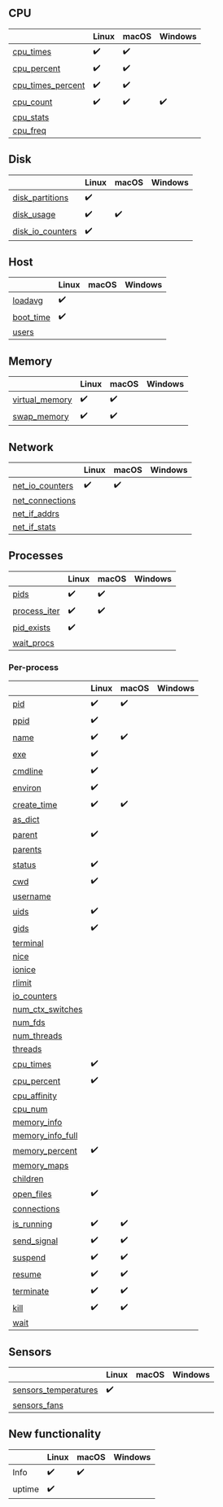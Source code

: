 ## CPU

|                                                                                        | Linux              | macOS              | Windows            |
|----------------------------------------------------------------------------------------|--------------------|--------------------|--------------------|
| [cpu_times](https://psutil.readthedocs.io/en/latest/#psutil.cpu_times)                 | :heavy_check_mark: | :heavy_check_mark: |                    |
| [cpu_percent](https://psutil.readthedocs.io/en/latest/#psutil.cpu_percent)             | :heavy_check_mark: | :heavy_check_mark: |                    |
| [cpu_times_percent](https://psutil.readthedocs.io/en/latest/#psutil.cpu_times_percent) | :heavy_check_mark: | :heavy_check_mark: |                    |
| [cpu_count](https://psutil.readthedocs.io/en/latest/#psutil.cpu_count)                 | :heavy_check_mark: | :heavy_check_mark: | :heavy_check_mark: |
| [cpu_stats](https://psutil.readthedocs.io/en/latest/#psutil.cpu_stats)                 |                    |                    |                    |
| [cpu_freq](https://psutil.readthedocs.io/en/latest/#psutil.cpu_freq)                   |                    |                    |                    |

## Disk

|                                                                                      | Linux              | macOS              | Windows |
|--------------------------------------------------------------------------------------|--------------------|--------------------|---------|
| [disk_partitions](https://psutil.readthedocs.io/en/latest/#psutil.disk_partitions)   | :heavy_check_mark: |                    |         |
| [disk_usage](https://psutil.readthedocs.io/en/latest/#psutil.disk_usage)             | :heavy_check_mark: | :heavy_check_mark: |         |
| [disk_io_counters](https://psutil.readthedocs.io/en/latest/#psutil.disk_io_counters) | :heavy_check_mark: |                    |         |

## Host

|                                                                                    | Linux              | macOS | Windows |
|------------------------------------------------------------------------------------|--------------------|-------|---------|
| [loadavg](https://psutil.readthedocs.io/en/latest/?badge=latest#psutil.getloadavg) | :heavy_check_mark: |       |         |
| [boot_time](https://psutil.readthedocs.io/en/latest/#psutil.boot_time)             | :heavy_check_mark: |       |         |
| [users](https://psutil.readthedocs.io/en/latest/#psutil.users)                     |                    |       |         |

## Memory

|                                                                                  | Linux              | macOS              | Windows |
|----------------------------------------------------------------------------------|--------------------|--------------------|---------|
| [virtual_memory](https://psutil.readthedocs.io/en/latest/#psutil.virtual_memory) | :heavy_check_mark: | :heavy_check_mark: |         |
| [swap_memory](https://psutil.readthedocs.io/en/latest/#psutil.swap_memory)       | :heavy_check_mark: | :heavy_check_mark: |         |

## Network

|                                                                                    | Linux              | macOS              | Windows |
|------------------------------------------------------------------------------------|--------------------|--------------------|---------|
| [net_io_counters](https://psutil.readthedocs.io/en/latest/#psutil.net_io_counters) | :heavy_check_mark: | :heavy_check_mark: |         |
| [net_connections](https://psutil.readthedocs.io/en/latest/#psutil.net_connections) |                    |                    |         |
| [net_if_addrs](https://psutil.readthedocs.io/en/latest/#psutil.net_if_addrs)       |                    |                    |         |
| [net_if_stats](https://psutil.readthedocs.io/en/latest/#psutil.net_if_stats)       |                    |                    |         |

## Processes

|                                                                              | Linux              | macOS              | Windows |
|------------------------------------------------------------------------------|--------------------|--------------------|---------|
| [pids](https://psutil.readthedocs.io/en/latest/#psutil.pids)                 | :heavy_check_mark: | :heavy_check_mark: |         |
| [process_iter](https://psutil.readthedocs.io/en/latest/#psutil.process_iter) | :heavy_check_mark: | :heavy_check_mark: |         |
| [pid_exists](https://psutil.readthedocs.io/en/latest/#psutil.pid_exists)     | :heavy_check_mark: |                    |         |
| [wait_procs](https://psutil.readthedocs.io/en/latest/#psutil.wait_procs)     |                    |                    |         |

### Per-process

|                                                                                              | Linux              | macOS              | Windows |
|----------------------------------------------------------------------------------------------|--------------------|--------------------|---------|
| [pid](https://psutil.readthedocs.io/en/latest/#psutil.Process.pid)                           | :heavy_check_mark: | :heavy_check_mark: |         |
| [ppid](https://psutil.readthedocs.io/en/latest/#psutil.Process.ppid)                         | :heavy_check_mark: |                    |         |
| [name](https://psutil.readthedocs.io/en/latest/#psutil.Process.name)                         | :heavy_check_mark: | :heavy_check_mark: |         |
| [exe](https://psutil.readthedocs.io/en/latest/#psutil.Process.exe)                           | :heavy_check_mark: |                    |         |
| [cmdline](https://psutil.readthedocs.io/en/latest/#psutil.Process.cmdline)                   | :heavy_check_mark: |                    |         |
| [environ](https://psutil.readthedocs.io/en/latest/#psutil.Process.environ)                   | :heavy_check_mark: |                    |         |
| [create_time](https://psutil.readthedocs.io/en/latest/#psutil.Process.create_time)           | :heavy_check_mark: | :heavy_check_mark: |         |
| [as_dict](https://psutil.readthedocs.io/en/latest/#psutil.Process.as_dict)                   |                    |                    |         |
| [parent](https://psutil.readthedocs.io/en/latest/#psutil.Process.parent)                     | :heavy_check_mark: |                    |         |
| [parents](https://psutil.readthedocs.io/en/latest/#psutil.Process.parents)                   |                    |                    |         |
| [status](https://psutil.readthedocs.io/en/latest/#psutil.Process.status)                     | :heavy_check_mark: |                    |         |
| [cwd](https://psutil.readthedocs.io/en/latest/#psutil.Process.cwd)                           | :heavy_check_mark: |                    |         |
| [username](https://psutil.readthedocs.io/en/latest/#psutil.Process.username)                 |                    |                    |         |
| [uids](https://psutil.readthedocs.io/en/latest/#psutil.Process.uids)                         | :heavy_check_mark: |                    |         |
| [gids](https://psutil.readthedocs.io/en/latest/#psutil.Process.gids)                         | :heavy_check_mark: |                    |         |
| [terminal](https://psutil.readthedocs.io/en/latest/#psutil.Process.terminal)                 |                    |                    |         |
| [nice](https://psutil.readthedocs.io/en/latest/#psutil.Process.nice)                         |                    |                    |         |
| [ionice](https://psutil.readthedocs.io/en/latest/#psutil.Process.ionice)                     |                    |                    |         |
| [rlimit](https://psutil.readthedocs.io/en/latest/#psutil.Process.rlimit)                     |                    |                    |         |
| [io_counters](https://psutil.readthedocs.io/en/latest/#psutil.Process.io_counters)           |                    |                    |         |
| [num_ctx_switches](https://psutil.readthedocs.io/en/latest/#psutil.Process.num_ctx_switches) |                    |                    |         |
| [num_fds](https://psutil.readthedocs.io/en/latest/#psutil.Process.num_fds)                   |                    |                    |         |
| [num_threads](https://psutil.readthedocs.io/en/latest/#psutil.Process.num_threads)           |                    |                    |         |
| [threads](https://psutil.readthedocs.io/en/latest/#psutil.Process.threads)                   |                    |                    |         |
| [cpu_times](https://psutil.readthedocs.io/en/latest/#psutil.Process.cpu_times)               | :heavy_check_mark: |                    |         |
| [cpu_percent](https://psutil.readthedocs.io/en/latest/#psutil.Process.cpu_percent)           | :heavy_check_mark: |                    |         |
| [cpu_affinity](https://psutil.readthedocs.io/en/latest/#psutil.Process.cpu_affinity)         |                    |                    |         |
| [cpu_num](https://psutil.readthedocs.io/en/latest/#psutil.Process.cpu_num)                   |                    |                    |         |
| [memory_info](https://psutil.readthedocs.io/en/latest/#psutil.Process.memory_info)           |                    |                    |         |
| [memory_info_full](https://psutil.readthedocs.io/en/latest/#psutil.Process.memory_info_full) |                    |                    |         |
| [memory_percent](https://psutil.readthedocs.io/en/latest/#psutil.Process.memory_percent)     | :heavy_check_mark: |                    |         |
| [memory_maps](https://psutil.readthedocs.io/en/latest/#psutil.Process.memory_maps)           |                    |                    |         |
| [children](https://psutil.readthedocs.io/en/latest/#psutil.Process.children)                 |                    |                    |         |
| [open_files](https://psutil.readthedocs.io/en/latest/#psutil.Process.open_files)             | :heavy_check_mark: |                    |         |
| [connections](https://psutil.readthedocs.io/en/latest/#psutil.Process.connections)           |                    |                    |         |
| [is_running](https://psutil.readthedocs.io/en/latest/#psutil.Process.is_running)             | :heavy_check_mark: | :heavy_check_mark: |         |
| [send_signal](https://psutil.readthedocs.io/en/latest/#psutil.Process.send_signal)           | :heavy_check_mark: | :heavy_check_mark: |         |
| [suspend](https://psutil.readthedocs.io/en/latest/#psutil.Process.suspend)                   | :heavy_check_mark: | :heavy_check_mark: |         |
| [resume](https://psutil.readthedocs.io/en/latest/#psutil.Process.resume)                     | :heavy_check_mark: | :heavy_check_mark: |         |
| [terminate](https://psutil.readthedocs.io/en/latest/#psutil.Process.terminate)               | :heavy_check_mark: | :heavy_check_mark: |         |
| [kill](https://psutil.readthedocs.io/en/latest/#psutil.Process.kill)                         | :heavy_check_mark: | :heavy_check_mark: |         |
| [wait](https://psutil.readthedocs.io/en/latest/#psutil.Process.wait)                         |                    |                    |         |

## Sensors

|                                                                                              | Linux              | macOS | Windows |
|----------------------------------------------------------------------------------------------|--------------------|-------|---------|
| [sensors_temperatures](https://psutil.readthedocs.io/en/latest/#psutil.sensors_temperatures) | :heavy_check_mark: |       |         |
| [sensors_fans](https://psutil.readthedocs.io/en/latest/#psutil.sensors_fans)                 |                    |       |         |

## New functionality

|        | Linux              | macOS              | Windows |
|--------|--------------------|--------------------|---------|
| Info   | :heavy_check_mark: | :heavy_check_mark: |         |
| uptime | :heavy_check_mark: |                    |         |
